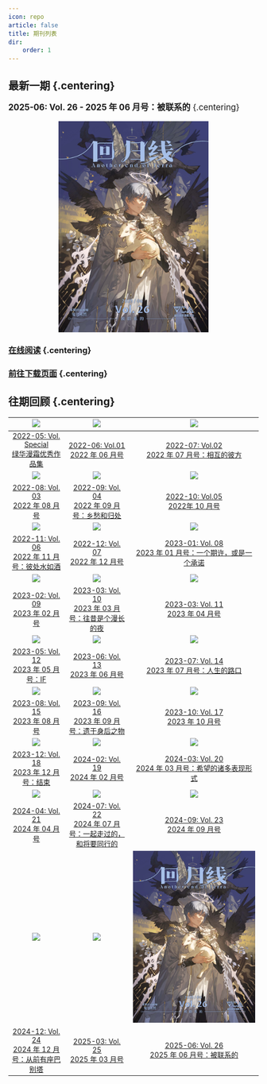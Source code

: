 ```yaml
---
icon: repo
article: false
title: 期刊列表
dir:
    order: 1
---
```


<!-- more -->

## **最新一期** {.centering}

<big>

**2025-06: Vol. 26 - 2025 年 06 月号：被联系的** {.centering}

</big>

<div style="display: flex; justify-content: center;">
  <img src="./2025-06/res/cover.webp" alt="Cover Image" style="max-width: 60%;">
</div>

### [**在线阅读**](./2025-06/README.md) {.centering}

### [**前往下载页面**](https://pan.arktca.com) {.centering}

## **往期回顾** {.centering}

|![](./2022-05/res/cover.webp)|![](./2022-06/res/cover.webp)|![](./2022-07/res/cover.webp)|
|:-:|:-:|:-:|
|[2022-05: Vol. Special <br>绿华漫霜优秀作品集](2022-05/)|[2022-06: Vol.01 <br>2022 年 06 月号](2022-06/)|[2022-07: Vol.02 <br>2022 年 07 月号：相互的彼方](2022-07/)|
|![](./2022-08/res/cover.webp)|![](./2022-09/res/cover.webp)|![](./2022-10/res/cover.webp)|
|[2022-08: Vol. 03 <br>2022 年 08 月号](2022-08/)|[2022-09: Vol. 04 <br>2022 年 09 月号：乡愁和归处](2022-09/)|[2022-10: Vol.05 <br>2022年 10 月号](2022-10/)|
|![](./2022-11/res/cover.webp)| ![](./2022-12/res/cover.webp)| ![](./2023-01/res/cover.webp)|
|[2022-11: Vol. 06 <br>2022 年 11 月号：彼处水如酒](2022-11/)|[2022-12: Vol. 07 <br>2022 年 12 月号](2022-12/) | [2023-01: Vol. 08 <br>2023 年 01 月号：一个期许，或是一个承诺](2023-01/)|
|![](./2023-02/res/cover.webp)|![](./2023-03/res/cover.webp)|![](./2023-04/res/cover.webp)|
|[2023-02: Vol. 09 <br>2023 年 02 月号](2023-02/)|[2023-03: Vol. 10 <br>2023 年 03 月号：往昔是个漫长的夜](2023-03/)|[2023-03: Vol. 11 <br>2023 年 04 月号](2023-04/)|
|![](./2023-05/res/cover.webp)|![](./2023-06/res/cover.webp)|![](./2023-07/res/cover.webp)|
|[2023-05: Vol. 12 <br>2023 年 05 月号：IF](2023-05/)| [2023-06: Vol. 13 <br>2023 年 06 月号](2023-06/) | [2023-07: Vol. 14 <br>2023 年 07 月号：人生的路口](2023-07/) |
|![](./2023-08/res/cover.webp)| ![](./2023-09/res/cover.webp) | ![](./2023-10/res/cover.webp) |
|[2023-08: Vol. 15 <br>2023 年 08 月号](2023-08/)| [2023-09: Vol. 16 <br>2023 年 09 月号：遗于身后之物](2023-09/) | [2023-10: Vol. 17 <br>2023 年 10 月号](2023-10/) |
|![](./2023-12/res/cover.webp)| ![](./2024-02/res/cover.webp) | ![](./2024-03/res/cover.webp) |
|[2023-12: Vol. 18 <br>2023 年 12 月号：结束](2023-12/)| [2024-02: Vol. 19 <br>2024 年 02 月号](2024-02/) | [2024-03: Vol. 20 <br>2024 年 03 月号：希望的诸多表现形式](2024-03/) |
|![](./2024-04/res/cover.webp)|![](./2024-07/res/cover.webp)| ![](./2024-09/res/cover.webp) |
|[2024-04: Vol. 21 <br>2024 年 04 月号](2024-04/)| [2024-07: Vol. 22 <br>2024 年 07 月号：一起走过的，和将要同行的](2024-07/) | [2024-09: Vol. 23 <br>2024 年 09 月号](2024-09/) |
|![](./2024-12/res/cover.webp)| ![](./2025-03/res/cover.webp) | ![](./2025-06/res/cover.webp) |
|[2024-12: Vol. 24 <br>2024 年 12 月号：从前有座巴别塔](2024-12/)| [2025-03: Vol. 25 <br>2025 年 03 月号](2025-03/) | [2025-06: Vol. 26 <br>2025 年 06 月号：被联系的](2025-06/) |

<FakeAds />
